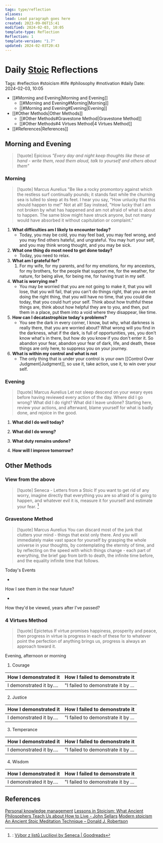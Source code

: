 ```yaml
---
tags: type/reflection
aliases: 
lead: Lead paragraph goes here
created: 2023-09-06T15:41
modified: 2024-02-03, 10:05
template-type: Reflection
Reflection: 1
template-version: "1.7"
updated: 2024-02-03T20:43
---
```

# Daily [Stoic](../SLIP-BOX/Stoicism.md) Reflections

Tags:  #reflection #stoicism #life #philosophy #motivation #daily 
Date: 2024-02-03, 10:05

- [[#Morning and Evening|Morning and Evening]]
	- [[#Morning and Evening#Morning|Morning]]
	- [[#Morning and Evening#Evening|Evening]]
- [[#Other Methods|Other Methods]]
	- [[#Other Methods#Gravestone Method|Gravestone Method]]
	- [[#Other Methods#4 Virtues Method|4 Virtues Method]]
- [[#References|References]]


## Morning and Evening

> [!quote] Epicious 
> _"Every day and night keep thoughts like these at hand - write them, read them aloud, talk to yourself and others about them"_
### Morning

> [!quote] Marcus Aurelius
> "Be like a rocky promontory against which the restless surf continually pounds; it stands fast while the churning sea is lulled to sleep at its feet. I hear you say, "How unlucky that this should happen to me!" Not at all! Say instead, "How lucky that I am not broken by what has happened and am not afraid of what is about to happen. The same blow might have struck anyone, but not many would have absorbed it without capitulation or complaint."

1. **What difficulties am I likely to encounter today?**
	- Today, you may be cold, you may feel bad, you may feel wrong, and you may find others hateful, and ungrateful. You may hurt your self, and you may think wrong thought, and you may be sick.
2. **What one thing do most need to get done today?**
	- Today, you need to relax.
1. **What am I grateful for?**
	1. For my wife, for my parents, and for my emotions, for my ancestors, for my brothers, for the people that support me, for the weather, for nature, for being alive, for being me, for having trust in my self.
2. **What is worrying me?**
	- You may be worried that you are not going to make it, that you will lose, that you will fail, that you can't do things right, that you are not doing the right thing, that you will have no time, that you could die today, that you could hurt your self. Think about how truthful these things are, think about how helpful they are to you, and then, put them in a place, put them into a void where they disappear, like time.
3. **How can I decatastrophize today's problems?**
	- You see the dark in every corner, I know, but why, what darkness is really there, that you are worried about? What wrong will you find in the darkness, what if the dark, is full of opportunities, yes, you don't know what's in there, but how do you know if you don't enter it. So abandon your fear, abandon your fear of dark, life, and death, these things are only here, to suppress you on your journey.
4. **What is within my control and what is not**
	- The only thing that is under your control is your own [[Control Over Judgment|Judgment]], so use it, take action, use it, to win over your self. 

### Evening

> [!quote] Marcus Aurelius
> Let not sleep descend on your weary eyes before having reviewed every action of the day. Where did I go wrong? What did I do right? What did I leave undone? Starting here, review your actions, and afterward, blame yourself for what is badly done, and rejoice in the good.

1. **What did I do well today?**

2. **What did I do wrong?**

4. **What duty remains undone?**

5. **How will I improve tomorrow?**

## Other Methods

### View from the above

> [!quote] Seneca - Letters from a Stoic
> If you want to get rid of any worry, imagine directly that everything you are so afraid of is going to happen, and whatever evil it is, measure it for yourself and estimate your fear. [^Seneca]


### Gravestone Method

> [!quote] Marcus Aurelius
> You can discard most of the junk that clutters your mind - things that exist only there. And you will immediately make vast space for yourself by grasping the whole universe in your thoughts, by contemplating the eternity of time, and by reflecting on the speed with which things change - each part of everything, the brief gap from birth to death, the infinite time before, and the equality infinite time that follows. 

Today's Events 

-

How I see them in the near future? 

-

How they'd be viewed, years after I've passed?

### 4 Virtues Method

> [!quote] Epictetus 
> If virtue promises happiness, prosperity and peace, then progress in virtue is progress in each of these for to whatever point the perfection of anything brings us, progress is always an approach toward it.

Evening, afternoon or morning

1. Courage 

| How I demonstrated it  | How I failed to demonstrate it |
| ------------------- | ---------------- |
| I demonstrated it by....                 | "I failed to demonstrate it by ...              |

2. Justice

| How I demonstrated it  | How I failed to demonstrate it |
| ------------------- | ---------------- |
| I demonstrated it by....                 | "I failed to demonstrate it by ...             

3. Temperance

| How I demonstrated it  | How I failed to demonstrate it |
| ------------------- | ---------------- |
| I demonstrated it by....                 | "I failed to demonstrate it by ...             

4. Wisdom

| How I demonstrated it  | How I failed to demonstrate it |
| ------------------- | ---------------- |
| I demonstrated it by....                 | "I failed to demonstrate it by ...             

## References

[Personal knowledge management](Personal%20knowledge%20management.md)
[Lessons in Stoicism: What Ancient Philosophers Teach Us about How to Live - John Sellars](https://books.google.cz/books/about/Lessons_in_Stoicism.html?id=ky84zQEACAAJ&redir_esc=y)
[Modern stoicism](https://modernstoicism.com/)
[An Ancient Stoic Meditation Technique – Donald J. Robertson](https://donaldrobertson.name/2017/03/22/an-ancient-stoic-meditation-technique/)

[^Seneca]:: [Výbor z listů Luciliovi by Seneca | Goodreads](https://www.goodreads.com/book/show/23340595-v-bor-z-list-luciliovi) 